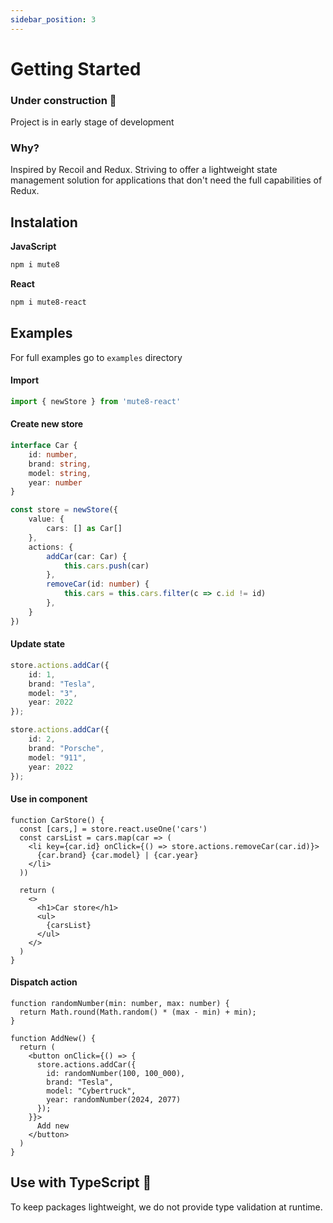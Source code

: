 ```yaml
---
sidebar_position: 3
---
```


# Getting Started

### Under construction 🚧
Project is in early stage of development

### Why?
Inspired by Recoil and Redux.
Striving to offer a lightweight state management solution for applications that don't need the full capabilities of Redux.

## Instalation
**JavaScript**
```sh
npm i mute8
```
**React**
```sh
npm i mute8-react
```

## Examples
For full examples go to `examples` directory

#### Import
```ts
import { newStore } from 'mute8-react'
```

#### Create new store
```ts
interface Car {
    id: number,
    brand: string,
    model: string,
    year: number
}

const store = newStore({
    value: {
        cars: [] as Car[]
    },
    actions: {
        addCar(car: Car) {
            this.cars.push(car)
        },
        removeCar(id: number) {
            this.cars = this.cars.filter(c => c.id != id)
        },
    }
})
```

#### Update state
```ts
store.actions.addCar({
    id: 1,
    brand: "Tesla",
    model: "3",
    year: 2022
});

store.actions.addCar({
    id: 2,
    brand: "Porsche",
    model: "911",
    year: 2022
});
```
#### Use in component

```tsx 
function CarStore() {
  const [cars,] = store.react.useOne('cars')
  const carsList = cars.map(car => (
    <li key={car.id} onClick={() => store.actions.removeCar(car.id)}>
      {car.brand} {car.model} | {car.year}
    </li>
  ))

  return (
    <>
      <h1>Car store</h1>
      <ul>
        {carsList}
      </ul>
    </>
  )
}
```
#### Dispatch action
```tsx
function randomNumber(min: number, max: number) {
  return Math.round(Math.random() * (max - min) + min);
}
```
```tsx
function AddNew() {
  return (
    <button onClick={() => {
      store.actions.addCar({
        id: randomNumber(100, 100_000),
        brand: "Tesla",
        model: "Cybertruck",
        year: randomNumber(2024, 2077)
      });
    }}>
      Add new
    </button>
  )
}
```

## Use with TypeScript 💙

To keep packages lightweight, we do not provide type validation at runtime.